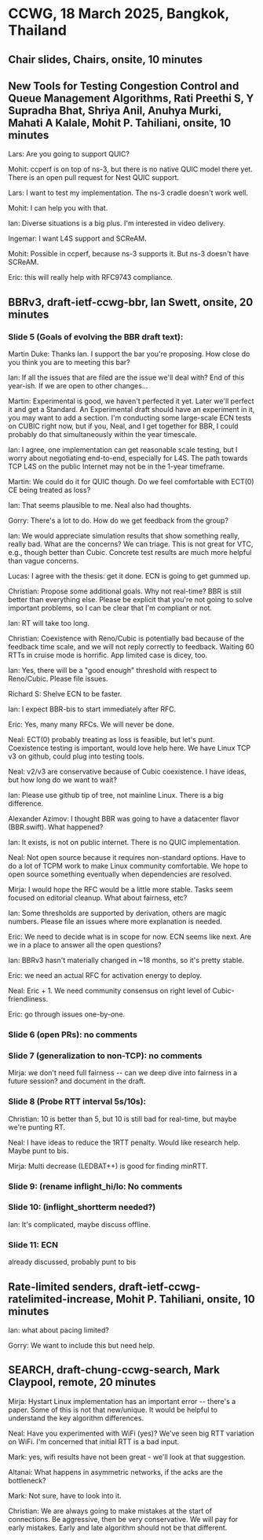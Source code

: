 # CCWG, 18 March 2025, Bangkok, Thailand

## Chair slides, Chairs, onsite, 10 minutes

## New Tools for Testing Congestion Control and Queue Management Algorithms, Rati Preethi S, Y Supradha Bhat, Shriya Anil, Anuhya Murki, Mahati A Kalale, Mohit P. Tahiliani, onsite, 10 minutes

Lars: Are you going to support QUIC?

Mohit: ccperf is on top of ns-3, but there is no native QUIC model there yet. There is an open pull request for Nest QUIC support.

Lars: I want to test my implementation. The ns-3 cradle doesn't work well.

Mohit: I can help you with that.

Ian: Diverse situations is a big plus. I'm interested in video delivery.

Ingemar: I want L4S support and SCReAM.

Mohit: Possible in ccperf, because ns-3 supports it. But ns-3 doesn't have SCReAM.

Eric: this will really help with RFC9743 compliance.

## BBRv3, draft-ietf-ccwg-bbr, Ian Swett, onsite, 20 minutes

### Slide 5 (Goals of evolving the BBR draft text):

Martin Duke: Thanks Ian. I support the bar you're proposing. How close do you think you are to meeting this bar?

Ian: If all the issues that are filed are the issue we'll deal with? End of this year-ish. If we are open to other changes...

Martin: Experimental is good, we haven't perfected it yet. Later we'll perfect it and get a Standard. An Experimental draft should have an experiment in it, you may want to add a section. I'm conducting some large-scale ECN tests on CUBIC right now, but if you, Neal, and I get together for BBR, I could probably do that simultaneously within the year timescale.

Ian: I agree, one implementation can get reasonable scale testing, but I worry about negotiating end-to-end, especially for L4S. The path towards TCP L4S on the public Internet may not be in the 1-year timeframe. 

Martin: We could do it for QUIC though. Do we feel comfortable with ECT(0) CE being treated as loss?

Ian: That seems plausible to me. Neal also had thoughts.

Gorry: There's a lot to do. How do we get feedback from the group?

Ian: We would appreciate simulation results that show something really, really bad. What are the concerns? We can triage. This is not great for VTC, e.g., though better than Cubic. Concrete test results are much more helpful than vague concerns.

Lucas: I agree with the thesis: get it done. ECN is going to get gummed up.

Christian: Propose some additional goals. Why not real-time? BBR is still better than everything else. Please be explicit that you're not going to solve important problems, so I can be clear that I'm compliant or not.

Ian: RT will take too long.

Christian: Coexistence with Reno/Cubic is potentially bad because of the feedback time scale, and we will not reply correctly to feedback. Waiting 60 RTTs in cruise mode is horrific. App limited case is dicey, too.

Ian: Yes, there will be a "good enough" threshold with respect to Reno/Cubic. Please file issues.

Richard S: Shelve ECN to be faster.

Ian: I expect BBR-bis to start immediately after RFC.

Eric: Yes, many many RFCs. We will never be done.

Neal: ECT(0) probably treating as loss is feasible, but let's punt. Coexistence testing is important, would love help here. We have Linux TCP v3 on github, could plug into testing tools.

Neal: v2/v3 are conservative because of Cubic coexistence. I have ideas, but how long do we want to wait?

Ian: Please use github tip of tree, not mainline Linux. There is a big difference.

Alexander Azimov: I thought BBR was going to have a datacenter flavor (BBR.swift). What happened?

Ian: It exists, is not on public internet. There is no QUIC implementation.

Neal: Not open source because it requires non-standard options. Have to do a lot of TCPM work to make Linux community comfortable. We hope to open source something eventually when dependencies are resolved.

Mirja: I would hope the RFC would be a little more stable. Tasks seem focused on editorial cleanup. What about fairness, etc?

Ian: Some thresholds are supported by derivation, others are magic numbers. Please file an issues where more explanation is needed.

Eric: We need to decide what is in scope for now. ECN seems like next. Are we in a place to answer all the open questions?

Ian: BBRv3 hasn't materially changed in ~18 months, so it's pretty stable.

Eric: we need an actual RFC for activation energy to deploy.

Neal: Eric + 1. We need community consensus on right level of Cubic-friendliness.

Eric: go through issues one-by-one.

### Slide 6 (open PRs): no comments

### Slide 7 (generalization to non-TCP): no comments

Mirja: we don't need full fairness -- can we deep dive into fairness in a future session? and document in the draft.

### Slide 8 (Probe RTT interval 5s/10s):

Christian: 10 is better than 5, but 10 is still bad for real-time, but maybe we're punting RT.

Neal: I have ideas to reduce the 1RTT penalty. Would like research help. Maybe punt to bis.

Mirja: Multi decrease (LEDBAT++) is good for finding minRTT.

### Slide 9: (rename inflight_hi/lo: No comments

### Slide 10: (inflight_shortterm needed?)

Ian: It's complicated, maybe discuss offline.

### Slide 11: ECN

already discussed, probably punt to bis

## Rate-limited senders, draft-ietf-ccwg-ratelimited-increase, Mohit P. Tahiliani, onsite, 10 minutes

Ian: what about pacing limited?

Gorry: We want to include this but need help.

## SEARCH, draft-chung-ccwg-search, Mark Claypool, remote, 20 minutes

Mirja: Hystart Linux implementation has an important error -- there's a paper. Some of this is not that new/unique. It would be helpful to understand the key algorithm differences.

Neal: Have you experimented with WiFi (yes)? We've seen big RTT variation on WiFi. I'm concerned that initial RTT is a bad input.

Mark: yes, wifi results have not been great - we'll look at that suggestion.

Altanai: What happens in asymmetric networks, if the acks are the bottleneck?

Mark: Not sure, have to look into it.

Christian: We are always going to make mistakes at the start of connections. Be aggressive, then be very conservative. We will pay for early mistakes. Early and late algorithm should not be that different.

